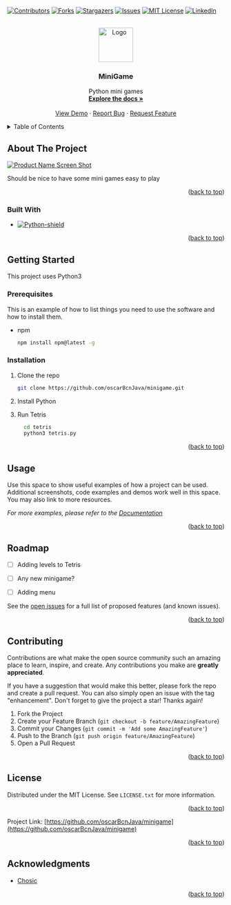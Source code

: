 <!-- Thanks to https://github.com/othneildrew/Best-README-Template -->



<!-- PROJECT SHIELDS -->
<!--
*** I'm using markdown "reference style" links for readability.
*** Reference links are enclosed in brackets [ ] instead of parentheses ( ).
*** See the bottom of this document for the declaration of the reference variables
*** for contributors-url, forks-url, etc. This is an optional, concise syntax you may use.
*** https://www.markdownguide.org/basic-syntax/#reference-style-links
-->
[![Contributors][contributors-shield]][contributors-url]
[![Forks][forks-shield]][forks-url]
[![Stargazers][stars-shield]][stars-url]
[![Issues][issues-shield]][issues-url]
[![MIT License][license-shield]][license-url]
[![LinkedIn][linkedin-shield]][linkedin-url]



<!-- PROJECT LOGO -->
<br />
<div align="center">
  <a href="https://github.com/oscarBcnJava/minigame">
    <img src="images/logo.png" alt="Logo" width="80" height="80">
  </a>

<h3 align="center">MiniGame</h3>

  <p align="center">
    Python mini games
    <br />
    <a href="https://github.com/oscarBcnJava/minigame"><strong>Explore the docs »</strong></a>
    <br />
    <br />
    <a href="https://github.com/oscarBcnJava/minigame">View Demo</a>
    ·
    <a href="https://github.com/oscarBcnJava/minigame/issues">Report Bug</a>
    ·
    <a href="https://github.com/oscarBcnJava/minigame/issues">Request Feature</a>
  </p>
</div>



<!-- TABLE OF CONTENTS -->
<details>
  <summary>Table of Contents</summary>
  <ol>
    <li>
      <a href="#about-the-project">About The Project</a>
      <ul>
        <li><a href="#built-with">Built With</a></li>
      </ul>
    </li>
    <li>
      <a href="#getting-started">Getting Started</a>
      <ul>
        <li><a href="#prerequisites">Prerequisites</a></li>
        <li><a href="#installation">Installation</a></li>
      </ul>
    </li>
    <li><a href="#usage">Usage</a></li>
    <li><a href="#roadmap">Roadmap</a></li>
    <li><a href="#contributing">Contributing</a></li>
    <li><a href="#license">License</a></li>
    <li><a href="#contact">Contact</a></li>
    <li><a href="#acknowledgments">Acknowledgments</a></li>
  </ol>
</details>



<!-- ABOUT THE PROJECT -->
## About The Project

[![Product Name Screen Shot][product-screenshot]](https://example.com)

Should be nice to have some mini games easy to play

<p align="right">(<a href="#readme-top">back to top</a>)</p>



### Built With

* [![Python-shield]][Python-url]

<p align="right">(<a href="#readme-top">back to top</a>)</p>



<!-- GETTING STARTED -->
## Getting Started

This project uses Python3

### Prerequisites

This is an example of how to list things you need to use the software and how to install them.
* npm
  ```sh
  npm install npm@latest -g
  ```

### Installation

1. Clone the repo
   ```sh
   git clone https://github.com/oscarBcnJava/minigame.git
   ```
2. Install Python

3. Run Tetris
   ```sh
     cd tetris
     python3 tetris.py
   ```

<p align="right">(<a href="#readme-top">back to top</a>)</p>



<!-- USAGE EXAMPLES -->
## Usage

Use this space to show useful examples of how a project can be used. Additional screenshots, code examples and demos work well in this space. You may also link to more resources.

_For more examples, please refer to the [Documentation](https://example.com)_

<p align="right">(<a href="#readme-top">back to top</a>)</p>



<!-- ROADMAP -->
## Roadmap

- [ ] Adding levels to Tetris
- [ ] Any new minigame?
- [ ] Adding menu


See the [open issues](https://github.com/oscarBcnJava/minigame/issues) for a full list of proposed features (and known issues).

<p align="right">(<a href="#readme-top">back to top</a>)</p>



<!-- CONTRIBUTING -->
## Contributing

Contributions are what make the open source community such an amazing place to learn, inspire, and create. Any contributions you make are **greatly appreciated**.

If you have a suggestion that would make this better, please fork the repo and create a pull request. You can also simply open an issue with the tag "enhancement".
Don't forget to give the project a star! Thanks again!

1. Fork the Project
2. Create your Feature Branch (`git checkout -b feature/AmazingFeature`)
3. Commit your Changes (`git commit -m 'Add some AmazingFeature'`)
4. Push to the Branch (`git push origin feature/AmazingFeature`)
5. Open a Pull Request

<p align="right">(<a href="#readme-top">back to top</a>)</p>



<!-- LICENSE -->
## License

Distributed under the MIT License. See `LICENSE.txt` for more information.

<p align="right">(<a href="#readme-top">back to top</a>)</p>





Project Link: [https://github.com/oscarBcnJava/minigame](https://github.com/oscarBcnJava/minigame)

<p align="right">(<a href="#readme-top">back to top</a>)</p>



<!-- ACKNOWLEDGMENTS -->
## Acknowledgments

* [Chosic](https://www.chosic.com/)


<p align="right">(<a href="#readme-top">back to top</a>)</p>



<!-- MARKDOWN LINKS & IMAGES -->
<!-- https://www.markdownguide.org/basic-syntax/#reference-style-links -->
[contributors-shield]: https://img.shields.io/github/contributors/oscarBcnJava/minigame.svg?style=for-the-badge
[contributors-url]: https://github.com/oscarBcnJava/minigame/graphs/contributors
[forks-shield]: https://img.shields.io/github/forks/oscarBcnJava/minigame.svg?style=for-the-badge
[forks-url]: https://github.com/oscarBcnJava/minigame/network/members
[stars-shield]: https://img.shields.io/github/stars/oscarBcnJava/minigame.svg?style=for-the-badge
[stars-url]: https://github.com/oscarBcnJava/minigame/stargazers
[issues-shield]: https://img.shields.io/github/issues/oscarBcnJava/minigame.svg?style=for-the-badge
[issues-url]: https://github.com/oscarBcnJava/minigame/issues
[license-shield]: https://img.shields.io/github/license/oscarBcnJava/minigame.svg?style=for-the-badge
[license-url]: https://github.com/oscarBcnJava/minigame/blob/master/LICENSE.txt
[linkedin-shield]: https://img.shields.io/badge/-LinkedIn-black.svg?style=for-the-badge&logo=linkedin&colorB=555
[linkedin-url]: https://linkedin.com/in/linkedin_username
[product-screenshot]: images/screenshot.png

[Python-shield]: https://img.shields.io/badge/python-3670A0?style=for-the-badge&logo=python&logoColor=ffdd54
[Python-url]: https://www.python.org/
